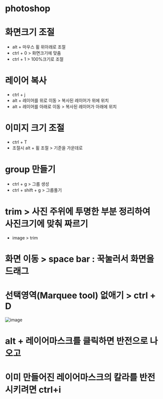 # photoshop

# 화면크기 조절
- alt + 마우스 휠 위아래로 조절
- ctrl + 0 > 화면크기에 맞춤
- ctrl + 1 > 100%크기로 조절

# 레이어 복사
- ctrl + j
- alt + 레이어를 위로 이동 > 복사된 레이어가 위에 위치
- alt + 레이어를 아래로 이동 > 복사된 레이어가 아래에 위치

# 이미지 크기 조절
- ctrl + T
- 조절시 alt + 휠 조절 > 기준을 가운데로

# group 만들기
- ctrl + g > 그룹 생성
- ctrl + shift + g > 그룹풀기

# trim > 사진 주위에 투명한 부분 정리하여 사진크기에 맞춰 짜르기
- image > trim

# 화면 이동 > space bar : 꾹눌러서 화면을 드래그 

# 선택영역(Marquee tool) 없애기 > ctrl + D

![image](https://github.com/Sary556/photoshop/assets/141836031/0bf43f0d-4249-4540-b2c9-2c4b388dcb10)

# alt + 레이어마스크를 클릭하면 반전으로 나오고
# 이미 만들어진 레이어마스크의 칼라를 반전시키려면 ctrl+i

